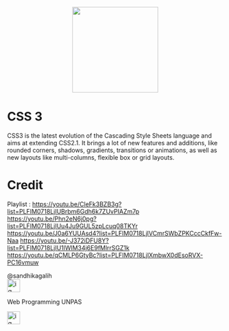 <p align="center"><a href="https://laravel.com" target="_blank"><img src="https://external-content.duckduckgo.com/iu/?u=https%3A%2F%2Fcdn.freebiesupply.com%2Flogos%2Flarge%2F2x%2Fcss3-logo-png-transparent.png&f=1&nofb=1" width="200"></a></p>


# CSS 3
CSS3 is the latest evolution of the Cascading Style Sheets language and aims at extending CSS2.1. It brings a lot of new features and additions, like rounded corners, shadows, gradients, transitions or animations, as well as new layouts like multi-columns, flexible box or grid layouts.

# Credit 
Playlist : https://youtu.be/CleFk3BZB3g?list=PLFIM0718LjIUBrbm6Gdh6k7ZUvPIAZm7p
https://youtu.be/Phn2eN6j0pg?list=PLFIM0718LjIUu4Ju9GUL5zpLcuq08TKYr
https://youtu.be/J0a6YUUAsd4?list=PLFIM0718LjIVCmrSWbZPKCccCkfFw-Naa
https://youtu.be/-J372iDFU8Y?list=PLFIM0718LjIU1lWlM34j6E9fMlrrSGZ1k
https://youtu.be/qCMLP6GtyBc?list=PLFIM0718LjIXmbwX0dEsoRVX-PC16vmuw
<br>

@sandhikagalih
<br>
[<img src="https://external-content.duckduckgo.com/iu/?u=http%3A%2F%2Fpngimg.com%2Fuploads%2Finstagram%2Finstagram_PNG9.png&f=1&nofb=1" alt="ig" width="30px">](https://www.instagram.com/sandhikagalih/)

Web Programming UNPAS

[<img src="https://external-content.duckduckgo.com/iu/?u=https%3A%2F%2Flogo-logos.com%2Fwp-content%2Fuploads%2F2016%2F11%2FYouTube_icon_logo.png&f=1&nofb=1" alt="ig" width="30px">](https://www.youtube.com/channel/UCkXmLjEr95LVtGuIm3l2dPg)
